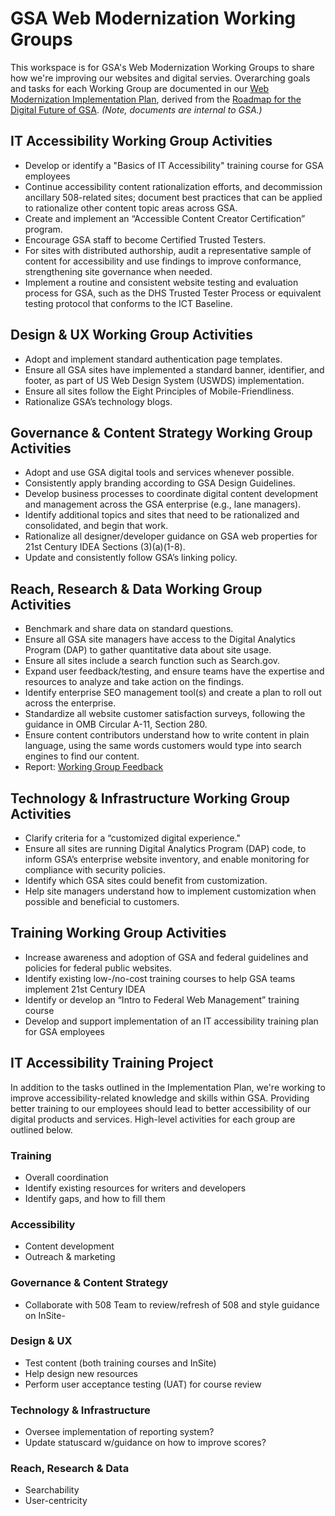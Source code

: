 # GSA Web Modernization Working Groups

This workspace is for GSA's Web Modernization Working Groups to share how we're improving our websites and digital servies. Overarching goals and tasks for each Working Group are documented in our [Web Modernization Implementation Plan](https://docs.google.com/document/d/1nbHbdd8dKKA4rcUWBmnzfKcMsXKGWDMUHlrDALb9Gy8/edit), derived from the [Roadmap for the Digital Future of GSA](https://docs.google.com/document/d/1XjFGM-bN7lOLtWMDxrQbR9q6lG5iDsgYf_Z2E1yIyu8/edit#heading=h.xief23a14tjm). _(Note, documents are internal to GSA.)_

## IT Accessibility Working Group Activities
- Develop or identify a "Basics of IT Accessibility" training course for GSA employees
- Continue accessibility content rationalization efforts, and decommission ancillary 508-related sites; document best practices that can be applied to rationalize other content topic areas across GSA.
- Create and implement an “Accessible Content Creator Certification” program.
- Encourage GSA staff to become Certified Trusted Testers.
- For sites with distributed authorship, audit a representative sample of content for accessibility and use findings to improve conformance, strengthening site governance when needed.
- Implement a routine and consistent website testing and evaluation process for GSA, such as the DHS Trusted Tester Process or equivalent testing protocol that conforms to the ICT Baseline.

## Design & UX Working Group Activities
- Adopt and implement standard authentication page templates.
- Ensure all GSA sites have implemented a standard banner, identifier, and footer, as part of US Web Design System (USWDS) implementation.
- Ensure all sites follow the Eight Principles of Mobile-Friendliness.
- Rationalize GSA’s technology blogs.

## Governance & Content Strategy Working Group Activities
- Adopt and use GSA digital tools and services whenever possible.
- Consistently apply branding according to GSA Design Guidelines.
- Develop business processes to coordinate digital content development and management across the GSA enterprise (e.g., lane managers).
- Identify additional topics and sites that need to be rationalized and consolidated, and begin that work.
- Rationalize all designer/developer guidance on GSA web properties for 21st Century IDEA Sections (3)(a)(1-8).
- Update and consistently follow GSA’s linking policy.

## Reach, Research & Data Working Group Activities
- Benchmark and share data on standard questions.
- Ensure all GSA site managers have access to the Digital Analytics Program (DAP) to gather quantitative data about site usage.
- Ensure all sites include a search function such as Search.gov.
- Expand user feedback/testing, and ensure teams have the expertise and resources to analyze and take action on the findings.
- Identify enterprise SEO management tool(s) and create a plan to roll out across the enterprise.
- Standardize all website customer satisfaction surveys, following the guidance in OMB Circular A-11, Section 280.
- Ensure content contributors understand how to write content in plain language, using the same words customers would type into search engines to find our content.
- Report: [Working Group Feedback](https://docs.google.com/document/d/1aVGYBqTwLe5YES9kRNsrk2-RxDJBUMFWVoaVO8vxIOE/edit#heading=h.1gee5ww0jpvn)

## Technology & Infrastructure Working Group Activities
- Clarify criteria for a “customized digital experience."
- Ensure all sites are running Digital Analytics Program (DAP) code, to inform GSA’s enterprise website inventory, and enable monitoring for compliance with security policies.
- Identify which GSA sites could benefit from customization.
- Help site managers understand how to implement customization when possible and beneficial to customers.

## Training Working Group Activities
- Increase awareness and adoption of GSA and federal guidelines and policies for federal public websites.
- Identify existing low-/no-cost training courses to help GSA teams implement 21st Century IDEA
- Identify or develop an “Intro to Federal Web Management” training course
- Develop and support implementation of an IT accessibility training plan for GSA employees

## IT Accessibility Training Project
In addition to the tasks outlined in the Implementation Plan, we're working to improve accessibility-related knowledge and skills within GSA. Providing better training to our employees should lead to better accessibility of our digital products and services. High-level activities for each group are outlined below.

### Training
- Overall coordination
- Identify existing resources for writers and developers
- Identify gaps, and how to fill them

### Accessibility
- Content development
- Outreach & marketing

### Governance & Content Strategy
- Collaborate with 508 Team to review/refresh of 508 and style guidance on InSite- 

### Design & UX
- Test content (both training courses and InSite)
- Help design new resources
- Perform user acceptance testing (UAT) for course review

### Technology & Infrastructure
- Oversee implementation of reporting system?
- Update statuscard w/guidance on how to improve scores?

### Reach, Research & Data
- Searchability
- User-centricity
